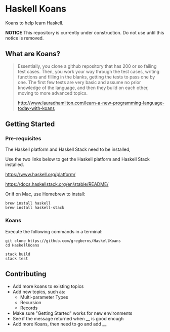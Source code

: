 # Haskell Koans

Koans to help learn Haskell.

**NOTICE** 
This repository is currently under construction. Do not use until this notice is removed.

## What are Koans?

> Essentially, you clone a github repository that has 200 or so failing test cases. Then, you work your way through the test cases, writing functions and filling in the blanks, getting the tests to pass one by one. The first few tests are very basic and assume no prior knowledge of the language, and then they build on each other, moving to more advanced topics.
> 
> http://www.lauradhamilton.com/learn-a-new-programming-language-today-with-koans

## Getting Started

### Pre-requisites

The Haskell platform and Haskell Stack need to be installed, 

Use the two links below to get the Haskell platform and Haskell Stack installed.

https://www.haskell.org/platform/

https://docs.haskellstack.org/en/stable/README/

Or if on Mac, use Homebrew to install:

```
brew install haskell
brew install haskell-stack
```

### Koans

Execute the following commands in a terminal: 

```
git clone https://github.com/gregberns/HaskellKoans
cd HaskellKoans

stack build
stack test
```

## Contributing

* Add more koans to existing topics
* Add new topics, such as:
    * Multi-parameter Types
    * Recursion
    * Records
* Make sure "Getting Started" works for new environments
* See if the message returned when \__ is good enough
* Add more Koans, then need to go and add \__


